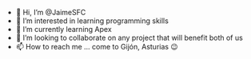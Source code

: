 - 👋 Hi, I’m @JaimeSFC
- 👀 I’m interested in learning programming skills
- 🌱 I’m currently learning Apex
- 💞️ I’m looking to collaborate on any project that will benefit both of us
- 📫 How to reach me ... come to Gijón, Asturias 😉

<!---
JaimeSFC/JaimeSFC is a ✨ special ✨ repository because its `README.md` (this file) appears on your GitHub profile.
You can click the Preview link to take a look at your changes.
--->

